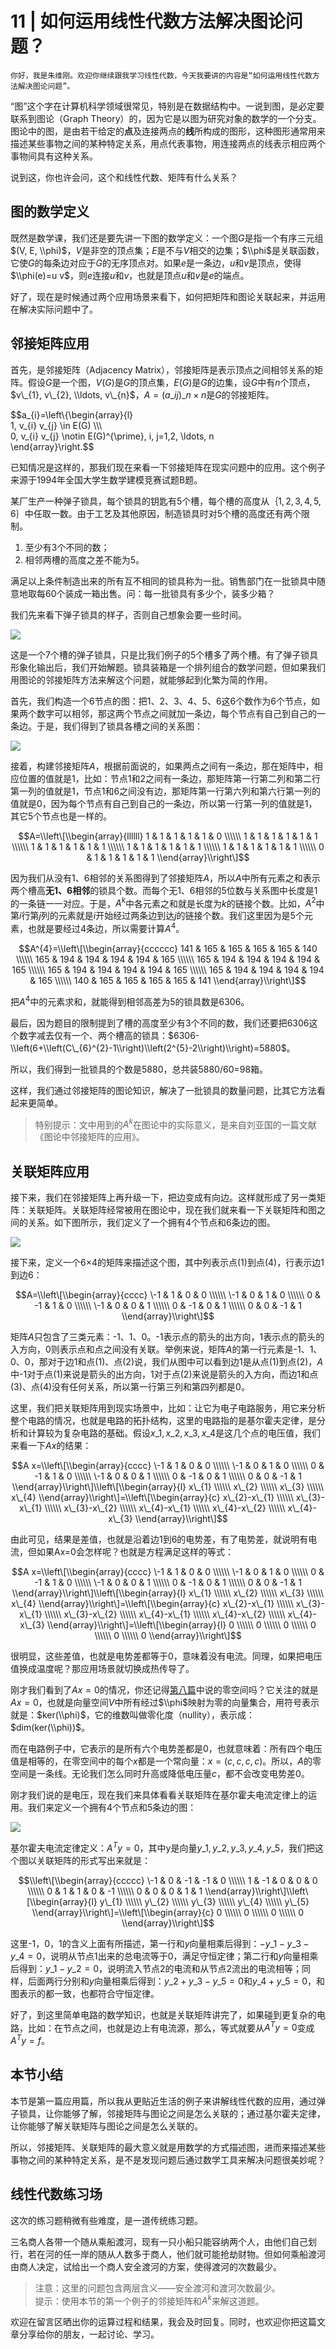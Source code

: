 # 11 | 如何运用线性代数方法解决图论问题？

    你好，我是朱维刚。欢迎你继续跟我学习线性代数，今天我要讲的内容是“如何运用线性代数方法解决图论问题”。

“图”这个字在计算机科学领域很常见，特别是在数据结构中。一说到图，是必定要联系到图论（Graph Theory）的，因为它是以图为研究对象的数学的一个分支。图论中的图，是由若干给定的**点**及连接两点的**线**所构成的图形，这种图形通常用来描述某些事物之间的某种特定关系，用点代表事物，用连接两点的线表示相应两个事物间具有这种关系。

说到这，你也许会问，这个和线性代数、矩阵有什么关系？

## 图的数学定义

既然是数学课，我们还是要先讲一下图的数学定义：一个图$G$是指一个有序三元组$(V, E, \\phi)$，$V$是非空的顶点集；$E$是不与$V$相交的边集；$\\phi$是关联函数，它使$G$的每条边对应于$G$的无序顶点对。如果$e$是一条边，$u$和$v$是顶点，使得$\\phi(e)=u v$，则$e$连接$u$和$v$，也就是顶点$u$和$v$是$e$的端点。

好了，现在是时候通过两个应用场景来看下，如何把矩阵和图论关联起来，并运用在解决实际问题中了。

## 邻接矩阵应用

首先，是邻接矩阵（Adjacency Matrix），邻接矩阵是表示顶点之间相邻关系的矩阵。假设$G$是一个图，$V(G)$是$G$的顶点集，$E(G)$是$G$的边集，设$G$中有$n$个顶点，$v\_{1}, v\_{2}, \\ldots, v\_{n}$，$A=(a\_{ij})\_{n×n}$是$G$的邻接矩阵。

$$a\_{i}=\\left\\{\\begin{array}{l}  
1, v\_{i} v\_{j} \\in E(G) \\\\\\  
0, v\_{i} v\_{j} \\notin E(G)^{\\prime}, i, j=1,2, \\ldots, n  
\\end{array}\\right.$$

已知情况是这样的，那我们现在来看一下邻接矩阵在现实问题中的应用。这个例子来源于1994年全国大学生数学建模竞赛试题B题。

某厂生产一种弹子锁具，每个锁具的钥匙有5个槽，每个槽的高度从$｛1,2,3,4,5,6｝$中任取一数。由于工艺及其他原因，制造锁具时对5个槽的高度还有两个限制。

1.  至少有3个不同的数；
2.  相邻两槽的高度之差不能为5。

满足以上条件制造出来的所有互不相同的锁具称为一批。销售部门在一批锁具中随意地取每60个装成一箱出售。问：每一批锁具有多少个，装多少箱？

我们先来看下弹子锁具的样子，否则自己想象会要一些时间。

![](https://static001.geekbang.org/resource/image/1b/04/1b45eea656a8cc18dde70c16f5a17204.gif)

这是一个7个槽的弹子锁具，只是比我们例子的5个槽多了两个槽。有了弹子锁具形象化输出后，我们开始解题。锁具装箱是一个排列组合的数学问题，但如果我们用图论的邻接矩阵方法来解这个问题，就能够起到化繁为简的作用。

首先，我们构造一个6节点的图：把1、2、3、4、5、6这6个数作为6个节点，如果两个数字可以相邻，那这两个节点之间就加一条边，每个节点有自己到自己的一条边。于是，我们得到了锁具各槽之间的关系图：

![](https://static001.geekbang.org/resource/image/ba/0f/ba703a93fec043yyf741f221e08ca50f.png)

接着，构建邻接矩阵$A$，根据前面说的，如果两点之间有一条边，那在矩阵中，相应位置的值就是1，比如：节点1和2之间有一条边，那矩阵第一行第二列和第二行第一列的值就是1，节点1和6之间没有边，那矩阵第一行第六列和第六行第一列的值就是0，因为每个节点有自己到自己的一条边，所以第一行第一列的值就是1，其它5个节点也是一样的。

$$A=\\left\[\\begin{array}{llllll}  
1 & 1 & 1 & 1 & 1 & 0 \\\\\\  
1 & 1 & 1 & 1 & 1 & 1 \\\\\\  
1 & 1 & 1 & 1 & 1 & 1 \\\\\\  
1 & 1 & 1 & 1 & 1 & 1 \\\\\\  
1 & 1 & 1 & 1 & 1 & 1 \\\\\\  
0 & 1 & 1 & 1 & 1 & 1  
\\end{array}\\right\]$$

因为我们从没有1、6相邻的关系图得到了邻接矩阵$A$，所以$A$中所有元素之和表示两个槽高**无1、6相邻**的锁具个数。而每个无1、6相邻的5位数与关系图中长度是1的一条链一一对应。于是，$A^{k}$中各元素之和就是长度为$k$的链接个数。比如，$A^{2}$中第$i$行第$j$列的元素就是$i$开始经过两条边到达$j$的链接个数。我们这里因为是5个元素，也就是要经过4条边，所以需要计算$A^{4}$。

$$A^{4}=\\left\[\\begin{array}{cccccc}  
141 & 165 & 165 & 165 & 165 & 140 \\\\\\  
165 & 194 & 194 & 194 & 194 & 165 \\\\\\  
165 & 194 & 194 & 194 & 194 & 165 \\\\\\  
165 & 194 & 194 & 194 & 194 & 165 \\\\\\  
165 & 194 & 194 & 194 & 194 & 165 \\\\\\  
140 & 165 & 165 & 165 & 165 & 141  
\\end{array}\\right\]$$

把$A^{4}$中的元素求和，就能得到相邻高差为5的锁具数是6306。

最后，因为题目的限制提到了槽的高度至少有3个不同的数，我们还要把6306这个数字减去仅有一个、两个槽高的锁具：$6306-\\left(6+\\left(C\_{6}^{2}-1\\right)\\left(2^{5}-2\\right)\\right)=5880$。

所以，我们得到一批锁具的个数是5880，总共装5880/60=98箱。

这样，我们通过邻接矩阵的图论知识，解决了一批锁具的数量问题，比其它方法看起来更简单。

> 特别提示：文中用到的$A^{k}$在图论中的实际意义，是来自刘亚国的一篇文献《图论中邻接矩阵的应用》。

## 关联矩阵应用

接下来，我们在邻接矩阵上再升级一下，把边变成有向边。这样就形成了另一类矩阵：关联矩阵。关联矩阵经常被用在图论中，现在我们就来看一下关联矩阵和图之间的关系。如下图所示，我们定义了一个拥有4个节点和6条边的图。

![](https://static001.geekbang.org/resource/image/d4/f6/d447367b8b2980d05f44aeac421664f6.png)

接下来，定义一个6×4的矩阵来描述这个图，其中列表示点(1)到点(4)，行表示边1到边6：

$$A=\\left\[\\begin{array}{cccc}  
\-1 & 1 & 0 & 0 \\\\\\  
\-1 & 0 & 1 & 0 \\\\\\  
0 & -1 & 1 & 0 \\\\\\  
\-1 & 0 & 0 & 1 \\\\\\  
0 & -1 & 0 & 1 \\\\\\  
0 & 0 & -1 & 1  
\\end{array}\\right\]$$

矩阵$A$只包含了三类元素：-1、1、0。-1表示点的箭头的出方向，1表示点的箭头的入方向，0则表示点和点之间没有关联。举例来说，矩阵$A$的第一行元素是-1、1、0、0，那对于边1和点(1)、点(2)说，我们从图中可以看到边1是从点(1)到点(2)，$A$中-1对于点(1)来说是箭头的出方向，1对于点(2)来说是箭头的入方向，而边1和点(3)、点(4)没有任何关系，所以第一行第三列和第四列都是0。

这里，我们把关联矩阵用到现实场景中，比如：让它为电子电路服务，用它来分析整个电路的情况，也就是电路的拓扑结构，这里的电路指的是基尔霍夫定律，是分析和计算较为复杂电路的基础。假设$x\_{1}, x\_{2}, x\_{3}, x\_{4}$是这几个点的电压值，我们来看一下$Ax$的结果：

$$A x=\\left\[\\begin{array}{cccc}  
\-1 & 1 & 0 & 0 \\\\\\  
\-1 & 0 & 1 & 0 \\\\\\  
0 & -1 & 1 & 0 \\\\\\  
\-1 & 0 & 0 & 1 \\\\\\  
0 & -1 & 0 & 1 \\\\\\  
0 & 0 & -1 & 1  
\\end{array}\\right\]\\left\[\\begin{array}{l}  
x\_{1} \\\\\\  
x\_{2} \\\\\\  
x\_{3} \\\\\\  
x\_{4}  
\\end{array}\\right\]=\\left\[\\begin{array}{c}  
x\_{2}-x\_{1} \\\\\\  
x\_{3}-x\_{1} \\\\\\  
x\_{3}-x\_{2} \\\\\\  
x\_{4}-x\_{1} \\\\\\  
x\_{4}-x\_{2} \\\\\\  
x\_{4}-x\_{3}  
\\end{array}\\right\]$$

由此可见，结果是差值，也就是沿着边1到6的电势差，有了电势差，就说明有电流，但如果Ax=0会怎样呢？也就是方程满足这样的等式：

$$A x=\\left\[\\begin{array}{cccc}  
\-1 & 1 & 0 & 0 \\\\\\  
\-1 & 0 & 1 & 0 \\\\\\  
0 & -1 & 1 & 0 \\\\\\  
\-1 & 0 & 0 & 1 \\\\\\  
0 & -1 & 0 & 1 \\\\\\  
0 & 0 & -1 & 1  
\\end{array}\\right\]\\left\[\\begin{array}{l}  
x\_{1} \\\\\\  
x\_{2} \\\\\\  
x\_{3} \\\\\\  
x\_{4}  
\\end{array}\\right\]=\\left\[\\begin{array}{c}  
x\_{2}-x\_{1} \\\\\\  
x\_{3}-x\_{1} \\\\\\  
x\_{3}-x\_{2} \\\\\\  
x\_{4}-x\_{1} \\\\\\  
x\_{4}-x\_{2} \\\\\\  
x\_{4}-x\_{3}  
\\end{array}\\right\]=\\left\[\\begin{array}{l}  
0 \\\\\\  
0 \\\\\\  
0 \\\\\\  
0 \\\\\\  
0 \\\\\\  
0  
\\end{array}\\right\]$$

很明显，这些差值，也就是电势差都等于0，意味着没有电流。同理，如果把电压值换成温度呢？那应用场景就切换成热传导了。

刚才我们看到了$Ax=0$的情况，你还记得[第八篇](https://time.geekbang.org/column/article/272815)中说的零空间吗？它关注的就是$Ax=0$，也就是向量空间$V$中所有经过$\\phi$映射为零的向量集合，用符号表示就是：$ker(\\phi)$，它的维数叫做零化度（nullity），表示成：$dim(ker(\\phi))$。

而在电路例子中，它表示的是所有六个电势差都是0，也就意味着：所有四个电压值是相等的，在零空间中的每个$x$都是一个常向量：$x=(c,c,c,c)$。所以，$A$的零空间是一条线。无论我们怎么同时升高或降低电压量$c$，都不会改变电势差0。

刚才我们说的是电压，现在我们来具体看看关联矩阵在基尔霍夫电流定律上的运用。我们来定义一个拥有4个节点和5条边的图：

![](https://static001.geekbang.org/resource/image/ce/d6/ce37e3d70213cfc23f6c33eb00637ed6.png)

基尔霍夫电流定律定义：$A^{T} y=0$，其中y是向量$y\_{1}, y\_{2}, y\_{3}, y\_{4}, y\_{5}$，我们把这个图以关联矩阵的形式写出来就是：

$$\\left\[\\begin{array}{ccccc}  
\-1 & 0 & -1 & -1 & 0 \\\\\\  
1 & -1 & 0 & 0 & 0 \\\\\\  
0 & 1 & 1 & 0 & -1 \\\\\\  
0 & 0 & 0 & 1 & 1  
\\end{array}\\right\]\\left\[\\begin{array}{l}  
y\_{1} \\\\\\  
y\_{2} \\\\\\  
y\_{3} \\\\\\  
y\_{4} \\\\\\  
y\_{5}  
\\end{array}\\right\]=\\left\[\\begin{array}{c}  
0 \\\\\\  
0 \\\\\\  
0 \\\\\\  
0  
\\end{array}\\right\]$$

这里-1，0，1的含义上面有所描述，第一行和$y$向量相乘后得到：$-y\_{1}-y\_{3}-y\_{4}=0$，说明从节点1出来的总电流等于0，满足守恒定律；第二行和$y$向量相乘后得到：$y\_{1}-y\_{2}=0$，说明流入节点2的电流和从节点2流出的电流相等；同样，后面两行分别和$y$向量相乘后得到：$y\_{2}+y\_{3}-y\_{5}=0$和$y\_{4}+y\_{5}=0$，和图表示的都一致，也都符合守恒定律。

好了，到这里简单电路的数学知识，也就是关联矩阵讲完了，如果碰到更复杂的电路，比如：在节点之间，也就是边上有电流源，那么，等式就要从$A^{T} y=0$变成$A^{T} y=f$。

## 本节小结

本节是第一篇应用篇，所以我从更贴近生活的例子来讲解线性代数的应用，通过弹子锁具，让你能够了解，邻接矩阵与图论之间是怎么关联的；通过基尔霍夫定律，让你能够了解关联矩阵与图论之间是怎么关联的。

所以，邻接矩阵、关联矩阵的最大意义就是用数学的方式描述图，进而来描述某些事物之间的某种特定关系，是不是发现问题后通过数学工具来解决问题很美妙呢？

## 线性代数练习场

这次的练习题稍微有些难度，是一道传统练习题。

三名商人各带一个随从乘船渡河，现有一只小船只能容纳两个人，由他们自己划行，若在河的任一岸的随从人数多于商人，他们就可能抢劫财物。但如何乘船渡河由商人决定，试给出一个商人安全渡河的方案，使得渡河的次数最少。

> 注意：这里的问题包含两层含义——安全渡河和渡河次数最少。  
> 提示：使用本节的第一个例子的邻接矩阵和$A^{k}$来解这道题。

欢迎在留言区晒出你的运算过程和结果，我会及时回复。同时，也欢迎你把这篇文章分享给你的朋友，一起讨论、学习。
    
